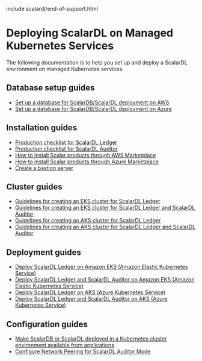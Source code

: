 include scalardl/end-of-support.html

# Deploying ScalarDL on Managed Kubernetes Services

The following documentation is to help you set up and deploy a ScalarDL environment on managed Kubernetes services.

## Database setup guides

* [Set up a database for ScalarDB/ScalarDL deployment on AWS](SetupDatabaseForAWS.md)
* [Set up a database for ScalarDB/ScalarDL deployment on Azure](SetupDatabaseForAzure.md)

## Installation guides

* [Production checklist for ScalarDL Ledger](ProductionChecklistForScalarDLLedger.md)
* [Production checklist for ScalarDL Auditor](ProductionChecklistForScalarDLAuditor.md)
* [How to install Scalar products through AWS Marketplace](AwsMarketplaceGuide.md)
* [How to install Scalar products through Azure Marketplace](AzureMarketplaceGuide.md)
* [Create a bastion server](CreateBastionServer.md)

## Cluster guides

* [Guidelines for creating an EKS cluster for ScalarDL Ledger](CreateEKSClusterForScalarDL.md)
* [Guidelines for creating an EKS cluster for ScalarDL Ledger and ScalarDL Auditor](CreateEKSClusterForScalarDLAuditor.md)
* [Guidelines for creating an AKS cluster for ScalarDL Ledger](CreateAKSClusterForScalarDL.md)
* [Guidelines for creating an AKS cluster for ScalarDL Ledger and ScalarDL Auditor](CreateAKSClusterForScalarDLAuditor.md)

## Deployment guides

* [Deploy ScalarDL Ledger on Amazon EKS (Amazon Elastic Kubernetes Service)](ManualDeploymentGuideScalarDLOnEKS.md)
* [Deploy ScalarDL Ledger and ScalarDL Auditor on Amazon EKS (Amazon Elastic Kubernetes Service)](ManualDeploymentGuideScalarDLAuditorOnEKS.md)
* [Deploy ScalarDL Ledger on AKS (Azure Kubernetes Service)](ManualDeploymentGuideScalarDLOnAKS.md)
* [Deploy ScalarDL Ledger and ScalarDL Auditor on AKS (Azure Kubernetes Service)](ManualDeploymentGuideScalarDLAuditorOnAKS.md)

## Configuration guides

* [Make ScalarDB or ScalarDL deployed in a Kubernetes cluster environment available from applications](AccessScalarProducts.md)
* [Configure Network Peering for ScalarDL Auditor Mode](NetworkPeeringForScalarDLAuditor.md)
